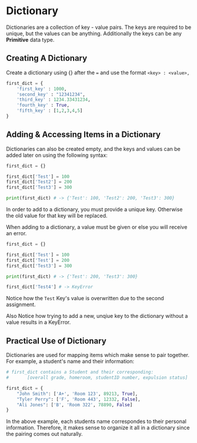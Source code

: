 # Dictionary

Dictionaries are a collection of key - value pairs. The keys are required to be unique, but the values can be anything. Additionally the keys can be any **Primitive** data type. 

## Creating A Dictionary

Create a dictionary using {} after the `=` and use the format `<key> : <value>,`

```python
first_dict = {
    'first_key' : 1000,
    'second_key' : "12341234",
    'third_key' : 1234.33431234,
    'fourth_key' : True,
    'fifth_key' : [1,2,3,4,5]
}
```

## Adding & Accessing Items in a Dictionary

Dictionaries can also be created empty, and the keys and values can be added later on using the following syntax:

```python
first_dict = {}

first_dict['Test'] = 100
first_dict['Test2'] = 200
first_dict['Test3'] = 300

print(first_dict) # -> {'Test': 100, 'Test2': 200, 'Test3': 300}
```
In order to add to a dictionary, you must provide a unique key. Otherwise the old value for that key will be replaced.

When adding to a dictionary, a value must be given or else you will receive an error.

```python
first_dict = {}

first_dict['Test'] = 100
first_dict['Test'] = 200
first_dict['Test3'] = 300

print(first_dict) # -> {'Test': 200, 'Test3': 300}

first_dict['Test4'] # -> KeyError

```

Notice how the `Test` Key's value is overwritten due to the second assignment.

Also Notice how trying to add a new, unqiue key to the dictionary without a value results in a KeyError.

## Practical Use of Dictionary

Dictionaries are used for mapping items which make sense to pair together. For example, a student's name and their information:

```python
# first_dict contains a Student and their corresponding: 
#       [overall grade, homeroom, studentID number, expulsion status]

first_dict = {
    "John Smith": ['A+', 'Room 123', 89213, True],
    "Tyler Perry": ['F', 'Room 443', 12332, False],
    "Ali Jones": ['B', 'Room 322', 78890, False]
}
```
In the above example, each students name correspondes to their personal information. Therefore, it makes sense to organize it all in a dictionary since the pairing comes out naturally.
```